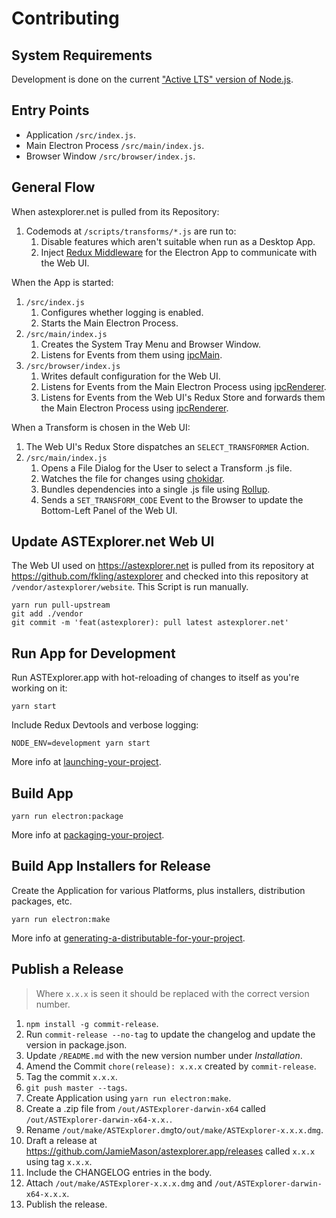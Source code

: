 # Contributing

## System Requirements

Development is done on the current
["Active LTS" version of Node.js](https://github.com/nodejs/Release).

## Entry Points

- Application `/src/index.js`.
- Main Electron Process `/src/main/index.js`.
- Browser Window `/src/browser/index.js`.

## General Flow

When astexplorer.net is pulled from its Repository:

1. Codemods at `/scripts/transforms/*.js` are run to:
   1. Disable features which aren't suitable when run as a Desktop App.
   1. Inject [Redux Middleware] for the Electron App to communicate with the Web
      UI.

When the App is started:

1. `/src/index.js`
   1. Configures whether logging is enabled.
   1. Starts the Main Electron Process.
1. `/src/main/index.js`
   1. Creates the System Tray Menu and Browser Window.
   1. Listens for Events from them using [ipcMain].
1. `/src/browser/index.js`
   1. Writes default configuration for the Web UI.
   1. Listens for Events from the Main Electron Process using [ipcRenderer].
   1. Listens for Events from the Web UI's Redux Store and forwards them the
      Main Electron Process using [ipcRenderer].

When a Transform is chosen in the Web UI:

1. The Web UI's Redux Store dispatches an `SELECT_TRANSFORMER` Action.
1. `/src/main/index.js`
   1. Opens a File Dialog for the User to select a Transform .js file.
   1. Watches the file for changes using [chokidar].
   1. Bundles dependencies into a single .js file using [Rollup].
   1. Sends a `SET_TRANSFORM_CODE` Event to the Browser to update the
      Bottom-Left Panel of the Web UI.

## Update ASTExplorer.net Web UI

The Web UI used on https://astexplorer.net is pulled from its repository at
https://github.com/fkling/astexplorer and checked into this repository at
`/vendor/astexplorer/website`. This Script is run manually.

```
yarn run pull-upstream
git add ./vendor
git commit -m 'feat(astexplorer): pull latest astexplorer.net'
```

## Run App for Development

Run ASTExplorer.app with hot-reloading of changes to itself as you're working on
it:

```
yarn start
```

Include Redux Devtools and verbose logging:

```
NODE_ENV=development yarn start
```

More info at [launching-your-project].

## Build App

```
yarn run electron:package
```

More info at [packaging-your-project].

## Build App Installers for Release

Create the Application for various Platforms, plus installers, distribution
packages, etc.

```
yarn run electron:make
```

More info at [generating-a-distributable-for-your-project].

## Publish a Release

> Where `x.x.x` is seen it should be replaced with the correct version number.

1. `npm install -g commit-release`.
1. Run `commit-release --no-tag` to update the changelog and update the version
   in package.json.
1. Update `/README.md` with the new version number under _Installation_.
1. Amend the Commit `chore(release): x.x.x` created by `commit-release`.
1. Tag the commit `x.x.x`.
1. `git push master --tags`.
1. Create Application using `yarn run electron:make`.
1. Create a .zip file from `/out/ASTExplorer-darwin-x64` called
   `/out/ASTExplorer-darwin-x64-x.x.`.
1. Rename `/out/make/ASTExplorer.dmg`to`/out/make/ASTExplorer-x.x.x.dmg`.
1. Draft a release at https://github.com/JamieMason/astexplorer.app/releases
   called `x.x.x` using tag `x.x.x`.
1. Include the CHANGELOG entries in the body.
1. Attach `/out/make/ASTExplorer-x.x.x.dmg` and
   `/out/ASTExplorer-darwin-x64-x.x.x`.
1. Publish the release.

[chokidar]: https://github.com/paulmillr/chokidar
[generating-a-distributable-for-your-project]:
  https://github.com/electron-userland/electron-forge/tree/5.x#generating-a-distributable-for-your-project.
[ipcmain]: https://electronjs.org/docs/api/ipc-main
[ipcrenderer]: https://electronjs.org/docs/api/ipc-renderer
[launching-your-project]:
  https://github.com/electron-userland/electron-forge/tree/5.x#launching-your-project.
[packaging-your-project]:
  https://github.com/electron-userland/electron-forge/tree/5.x#packaging-your-project.
[redux middleware]: https://redux.js.org/advanced/middleware
[rollup]: https://rollupjs.org
